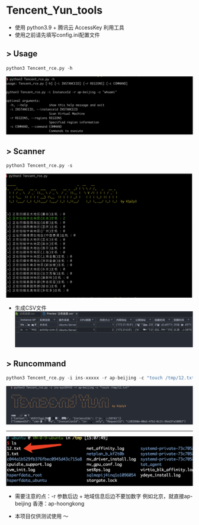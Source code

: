 # Tencent_Yun_tools

* 使用 python3.9 + 腾讯云 AccessKey 利用工具
* 使用之前请先填写config.ini配置文件

## >  Usage

```python
python3 Tencent_rce.py -h
```

 ![image](img/01.png)

## >  Scanner

```python
python3 Tencent_rce.py -s
```
 ![image](img/02.png)

* 生成CSV文件
 ![image](img/0202.png)

## >  Runcommand

```python
python3 Tencent_rce.py -i ins-xxxxx -r ap-beijing -c "touch /tmp/12.txt"
```

 ![image](img/03.png)
 
 ----
 ![image](img/04.png)
 
 * 需要注意的点：-r 参数后边 + 地域信息后边不要加数字 例如北京，就直接ap-beijing 香港：ap-hoongkong
 
 * 本项目仅供测试使用 ～
